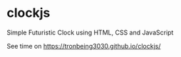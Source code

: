 # clockjs
Simple Futuristic Clock using HTML, CSS and JavaScript

See time on https://tronbeing3030.github.io/clockjs/
